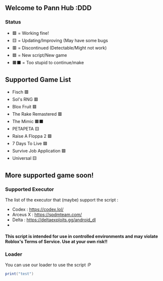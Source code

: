 ## Welcome to Pann Hub :DDD

### Status
- 🟩 = Working fine!
- 🟨 = Updating/Improving (May have some bugs
- 🟥 = Discontinued (Detectable/Might not work)
- 🟦 = New script/New game
- 🟫⬛ = Too stupid to continue/make



## Supported Game List
- Fisch 🟥
- Sol's RNG 🟥
- Blox Fruit 🟥
- The Rake Remastered 🟥
- The Mimic 🟫⬛
- PETAPETA 🟨
- Raise A Floppa 2  🟩
- 7 Days To Live 🟦
- Survive Job Application 🟩
- Universal 🟨

## More supported game soon!

### Supported Executor
The list of the executor that (maybe) support the script :
- Codex : https://codex.lol/
- Arceus X : https://spdmteam.com/
- Delta : https://deltaexploits.gg/android_dl
- 

#### This script is intended for use in controlled environments and may violate Roblox's Terms of Service. Use at your own risk!!



### Loader

You can use our loader to use the script :P

```lua
print("test")

